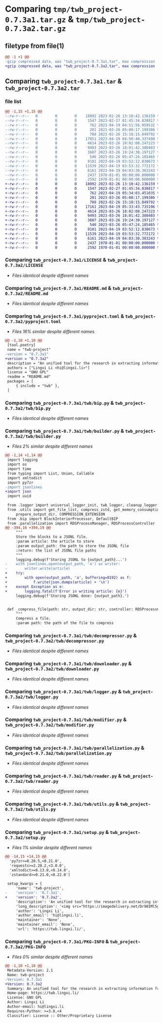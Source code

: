 # Comparing `tmp/twb_project-0.7.3a1.tar.gz` & `tmp/twb_project-0.7.3a2.tar.gz`

## filetype from file(1)

```diff
@@ -1 +1 @@
-gzip compressed data, was "twb_project-0.7.3a1.tar", max compression
+gzip compressed data, was "twb_project-0.7.3a2.tar", max compression
```

## Comparing `twb_project-0.7.3a1.tar` & `twb_project-0.7.3a2.tar`

### file list

```diff
@@ -1,15 +1,15 @@
--rw-r--r--   0        0        0    18092 2023-02-26 13:10:42.136159 twb_project-0.7.3a1/LICENSE
--rw-r--r--   0        0        0     1547 2023-02-27 01:45:34.838817 twb_project-0.7.3a1/README.md
--rw-r--r--   0        0        0      762 2023-04-19 04:51:56.959532 twb_project-0.7.3a1/pyproject.toml
--rw-r--r--   0        0        0      201 2023-03-26 05:00:17.199386 twb_project-0.7.3a1/twb/__init__.py
--rw-r--r--   0        0        0      788 2023-02-26 15:18:15.849792 twb_project-0.7.3a1/twb/bip.py
--rw-r--r--   0        0        0    17051 2023-04-19 04:50:40.337498 twb_project-0.7.3a1/twb/builder.py
--rw-r--r--   0        0        0     4614 2023-03-26 18:02:08.247223 twb_project-0.7.3a1/twb/decompressor.py
--rw-r--r--   0        0        0     9493 2023-03-26 18:01:42.380403 twb_project-0.7.3a1/twb/downloader.py
--rw-r--r--   0        0        0     3607 2023-03-26 19:24:30.197127 twb_project-0.7.3a1/twb/logger.py
--rw-r--r--   0        0        0      546 2023-03-26 05:47:24.185465 twb_project-0.7.3a1/twb/modifier.py
--rw-r--r--   0        0        0     9101 2023-04-19 03:52:12.830673 twb_project-0.7.3a1/twb/parallelization.py
--rw-r--r--   0        0        0    11539 2023-04-19 03:53:32.772172 twb_project-0.7.3a1/twb/reader.py
--rw-r--r--   0        0        0     6161 2023-04-19 04:03:30.303243 twb_project-0.7.3a1/twb/utils.py
--rw-r--r--   0        0        0     2437 1970-01-01 00:00:00.000000 twb_project-0.7.3a1/setup.py
--rw-r--r--   0        0        0     2592 1970-01-01 00:00:00.000000 twb_project-0.7.3a1/PKG-INFO
+-rw-r--r--   0        0        0    18092 2023-02-26 13:10:42.136159 twb_project-0.7.3a2/LICENSE
+-rw-r--r--   0        0        0     1547 2023-02-27 01:45:34.838817 twb_project-0.7.3a2/README.md
+-rw-r--r--   0        0        0      762 2023-04-19 05:34:03.451035 twb_project-0.7.3a2/pyproject.toml
+-rw-r--r--   0        0        0      201 2023-03-26 05:00:17.199386 twb_project-0.7.3a2/twb/__init__.py
+-rw-r--r--   0        0        0      788 2023-02-26 15:18:15.849792 twb_project-0.7.3a2/twb/bip.py
+-rw-r--r--   0        0        0    17161 2023-04-19 05:33:43.735196 twb_project-0.7.3a2/twb/builder.py
+-rw-r--r--   0        0        0     4614 2023-03-26 18:02:08.247223 twb_project-0.7.3a2/twb/decompressor.py
+-rw-r--r--   0        0        0     9493 2023-03-26 18:01:42.380403 twb_project-0.7.3a2/twb/downloader.py
+-rw-r--r--   0        0        0     3607 2023-03-26 19:24:30.197127 twb_project-0.7.3a2/twb/logger.py
+-rw-r--r--   0        0        0      546 2023-03-26 05:47:24.185465 twb_project-0.7.3a2/twb/modifier.py
+-rw-r--r--   0        0        0     9101 2023-04-19 03:52:12.830673 twb_project-0.7.3a2/twb/parallelization.py
+-rw-r--r--   0        0        0    11539 2023-04-19 03:53:32.772172 twb_project-0.7.3a2/twb/reader.py
+-rw-r--r--   0        0        0     6161 2023-04-19 04:03:30.303243 twb_project-0.7.3a2/twb/utils.py
+-rw-r--r--   0        0        0     2437 1970-01-01 00:00:00.000000 twb_project-0.7.3a2/setup.py
+-rw-r--r--   0        0        0     2592 1970-01-01 00:00:00.000000 twb_project-0.7.3a2/PKG-INFO
```

### Comparing `twb_project-0.7.3a1/LICENSE` & `twb_project-0.7.3a2/LICENSE`

 * *Files identical despite different names*

### Comparing `twb_project-0.7.3a1/README.md` & `twb_project-0.7.3a2/README.md`

 * *Files identical despite different names*

### Comparing `twb_project-0.7.3a1/pyproject.toml` & `twb_project-0.7.3a2/pyproject.toml`

 * *Files 16% similar despite different names*

```diff
@@ -1,10 +1,10 @@
 [tool.poetry]
 name = "twb-project"
-version = "0.7.3a1"
+version = "0.7.3a2"
 description = "An unified tool for the research in extracting information from Wikipedia Edit History chunk."
 authors = ["Lingxi Li <hi@lingxi.li>"]
 license = "GNU GPL"
 readme = "README.md"
 packages = [
     { include = "twb" },
 ]
```

### Comparing `twb_project-0.7.3a1/twb/bip.py` & `twb_project-0.7.3a2/twb/bip.py`

 * *Files identical despite different names*

### Comparing `twb_project-0.7.3a1/twb/builder.py` & `twb_project-0.7.3a2/twb/builder.py`

 * *Files 2% similar despite different names*

```diff
@@ -1,14 +1,14 @@
 import logging
 import os
 import time
 from typing import List, Union, Callable
 import xmltodict
 import py7zr
-import jsonlines
+import json
 import uuid
 
 from .logger import universal_logger_init, twb_logger, cleanup_logger
 from .utils import get_file_list, compress_zstd, get_memory_consumption, cleanup_dir, get_curr_version, \
     prepare_output_dir, COMPRESSION_EXTENSION
 from .bip import BlockInteriorProcessor, DefaultBIP
 from .parallelization import RDSProcessManager, RDSProcessController
@@ -394,16 +394,19 @@
     """
     Store the blocks to a JSONL file.
     :param article: the article to store
     :param output_path: the path to store the JSONL file
     :return: the list of JSONL file paths
     """
     logging.debug(f'Storing JSONL to {output_path}...')
-    with jsonlines.open(output_path, 'a') as writer:
-        writer.write(article)
+    try:
+        with open(output_path, 'a', buffering=8192) as f:
+            f.write(json.dumps(article) + '\n')
+    except Exception as e:
+        logging.fatal(f'Error in writing article: {e}')
     logging.debug(f'Storing JSONL done: {output_path}.')
 
 
 def _compress_file(path: str, output_dir: str, controller: RDSProcessController):
     """
     Compress a file.
     :param path: the path of the file to compress
```

### Comparing `twb_project-0.7.3a1/twb/decompressor.py` & `twb_project-0.7.3a2/twb/decompressor.py`

 * *Files identical despite different names*

### Comparing `twb_project-0.7.3a1/twb/downloader.py` & `twb_project-0.7.3a2/twb/downloader.py`

 * *Files identical despite different names*

### Comparing `twb_project-0.7.3a1/twb/logger.py` & `twb_project-0.7.3a2/twb/logger.py`

 * *Files identical despite different names*

### Comparing `twb_project-0.7.3a1/twb/modifier.py` & `twb_project-0.7.3a2/twb/modifier.py`

 * *Files identical despite different names*

### Comparing `twb_project-0.7.3a1/twb/parallelization.py` & `twb_project-0.7.3a2/twb/parallelization.py`

 * *Files identical despite different names*

### Comparing `twb_project-0.7.3a1/twb/reader.py` & `twb_project-0.7.3a2/twb/reader.py`

 * *Files identical despite different names*

### Comparing `twb_project-0.7.3a1/twb/utils.py` & `twb_project-0.7.3a2/twb/utils.py`

 * *Files identical despite different names*

### Comparing `twb_project-0.7.3a1/setup.py` & `twb_project-0.7.3a2/setup.py`

 * *Files 1% similar despite different names*

```diff
@@ -14,15 +14,15 @@
  'py7zr>=0.20.5,<0.21.0',
  'requests>=2.28.2,<3.0.0',
  'xmltodict>=0.13.0,<0.14.0',
  'zstandard>=0.21.0,<0.22.0']
 
 setup_kwargs = {
     'name': 'twb-project',
-    'version': '0.7.3a1',
+    'version': '0.7.3a2',
     'description': 'An unified tool for the research in extracting information from Wikipedia Edit History chunk.',
     'long_description': '<img src="https://imagedelivery.net/Dr98IMl5gQ9tPkFM5JRcng/49178640-2f6d-4c23-e56f-a48eca531200/HD" alt="TWB" />\n\n# Temporal Wikipedia Blocks (TWB)\n\nTemporal Wikipedia Blocks (TWB) is a powerful Python package designed to process the extensive edit history of Wikipedia pages into easily manageable and memory-friendly blocks. The package is specifically developed to enable efficient parallelization and composition of these blocks to facilitate faster processing and analysis of large Wikipedia datasets. The original design of this package is to build other Wikipedia-oriented datasets on top of it.\n\nThe package works by dividing the Wikipedia edit history into temporal blocks, which are essentially subsets of the complete dataset that are based on time intervals. These blocks can then be easily processed and analyzed without the need to load the entire dataset into memory.\n\n## Installation\n\nThe package is available on PyPI and can be installed using pip:\n\n```bash\npip install twb-project\n```\n\n## Benefits\n\n- **Efficient**: The package is designed to be memory-friendly and can be easily parallelized to process large datasets.\n- **Fast**: The package is designed to be fast and can be easily optimized to process large datasets.\n- **Flexible**: The package is designed to be flexible and can be easily extended to support other types of blocks.\n- **Composable**: The package is designed to be composable and can be easily combined with other packages to build other datasets.\n\n## Specification\n\n- Default compression method: ZStandard.\n',
     'author': 'Lingxi Li',
     'author_email': 'hi@lingxi.li',
     'maintainer': 'None',
     'maintainer_email': 'None',
     'url': 'https://twb.lingxi.li/',
```

### Comparing `twb_project-0.7.3a1/PKG-INFO` & `twb_project-0.7.3a2/PKG-INFO`

 * *Files 0% similar despite different names*

```diff
@@ -1,10 +1,10 @@
 Metadata-Version: 2.1
 Name: twb-project
-Version: 0.7.3a1
+Version: 0.7.3a2
 Summary: An unified tool for the research in extracting information from Wikipedia Edit History chunk.
 Home-page: https://twb.lingxi.li/
 License: GNU GPL
 Author: Lingxi Li
 Author-email: hi@lingxi.li
 Requires-Python: >=3.8,<4
 Classifier: License :: Other/Proprietary License
```

